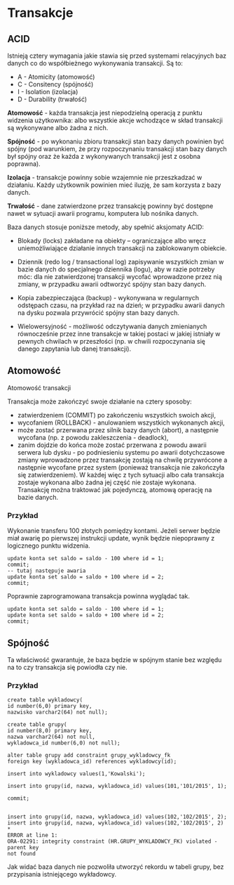 # Transakcje

## ACID

Istnieją cztery wymagania jakie stawia się przed systemami relacyjnych baz danych co do współbieżnego wykonywania transakcji. Są to:

* A - Atomicity (atomowość)
* C - Consitency (spójność)
* I - Isolation (izolacja)
* D - Durability (trwałość)

**Atomowość** - każda transakcja jest niepodzielną operacją z punktu widzenia użytkownika: albo wszystkie akcje wchodzące w skład transakcji są wykonywane albo żadna z nich.

**Spójność** - po wykonaniu zbioru transakcji stan bazy danych powinien być spójny (pod warunkiem, że przy rozpoczynaniu transakcji stan bazy danych był spójny oraz że każda z wykonywanych transakcji jest z osobna poprawna).

**Izolacja** - transakcje powinny sobie wzajemnie nie  przeszkadzać w działaniu. Każdy użytkownik powinien mieć iluzję, że sam korzysta z bazy danych.

**Trwałość** - dane zatwierdzone przez transakcję powinny być dostępne nawet w sytuacji awarii programu, komputera lub nośnika danych.

Baza danych stosuje poniższe metody, aby spełnić aksjomaty ACID:

* Blokady (locks) zakładane na obiekty – ograniczające albo wręcz uniemożliwiające działanie innych transakcji na zablokowanym obiekcie.

* Dziennik (redo log / transactional log) zapisywanie wszystkich zmian w bazie danych do specjalnego dziennika (logu), aby w razie potrzeby móc: dla nie zatwierdzonej transakcji wycofać wprowadzone przez nią zmiany, w przypadku awarii odtworzyć spójny stan bazy danych.

* Kopia zabezpieczająca (backup) - wykonywana w regularnych odstępach czasu, na przykład raz na dzień; w przypadku awarii danych na dysku pozwala przywrócić spójny stan bazy danych.

* Wielowersyjność - możliwość odczytywania danych zmienianych równocześnie przez inne transakcje w takiej postaci w jakiej istniały w pewnych chwilach w przeszłości (np. w chwili rozpoczynania się danego zapytania lub danej transakcji).


## Atomowość

Atomowość transakcji

Transakcja może zakończyć swoje działanie na cztery sposoby:

* zatwierdzeniem (COMMIT) po zakończeniu wszystkich swoich akcji,
* wycofaniem (ROLLBACK) - anulowaniem wszystkich wykonanych akcji,
* może zostać przerwana przez silnik bazy danych (abort), a następnie wycofana (np. z powodu zakleszczenia - deadlock),
* zanim dojdzie do końca może zostać przerwana z powodu awarii serwera lub dysku - po podniesieniu systemu po awarii dotychczasowe zmiany wprowadzone przez transakcję zostają na chwilę przywrócone a następnie wycofane przez system (ponieważ transakcja nie zakończyła się zatwierdzeniem).
W każdej więc z tych sytuacji albo cała transakcja zostaje wykonana albo żadna jej część nie zostaje wykonana. Transakcję można traktować jak pojedynczą, atomową operację na bazie danych.

### Przykład

Wykonanie transferu 100 złotych pomiędzy kontami. Jeżeli serwer będzie miał awarię po pierwszej instrukcji update, wynik będzie niepoprawny z logicznego punktu widzenia.

```
update konta set saldo = saldo - 100 where id = 1;
commit;
-- tutaj następuje awaria
update konta set saldo = saldo + 100 where id = 2;
commit;
```
Poprawnie zaprogramowana transakcja powinna wyglądać tak.

```
update konta set saldo = saldo - 100 where id = 1;
update konta set saldo = saldo + 100 where id = 2;
commit;
```


## Spójność

Ta właściwość gwarantuje, że baza będzie w spójnym stanie bez względu na to czy transakcja się powiodła czy nie.

### Przykład

```
create table wykladowcy(
id number(6,0) primary key,
nazwisko varchar2(64) not null);

create table grupy(
id number(8,0) primary key,
nazwa varchar2(64) not null,
wykladowca_id number(6,0) not null);

alter table grupy add constraint grupy_wykladowcy_fk
foreign key (wykladowca_id) references wykladowcy(id);

insert into wykladowcy values(1,'Kowalski');

insert into grupy(id, nazwa, wykladowca_id) values(101,'101/2015', 1);

commit;


insert into grupy(id, nazwa, wykladowca_id) values(102,'102/2015', 2);
insert into grupy(id, nazwa, wykladowca_id) values(102,'102/2015', 2)
*
ERROR at line 1:
ORA-02291: integrity constraint (HR.GRUPY_WYKLADOWCY_FK) violated - parent key
not found
```

Jak widać baza danych nie pozwoliła utworzyć rekordu w tabeli grupy, bez przypisania istniejącego wykładowcy.

